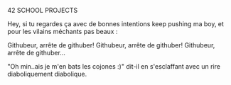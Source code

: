 42 SCHOOL PROJECTS

Hey, si tu regardes ça avec de bonnes intentions keep pushing ma boy, et pour les vilains méchants pas beaux :

Githubeur, arrête de githuber!
Githubeur, arrête de githuber!
Githubeur, arrête de githuber...

"Oh min..ais je m'en bats les cojones :)" dit-il en s'esclaffant avec un rire diaboliquement diabolique.